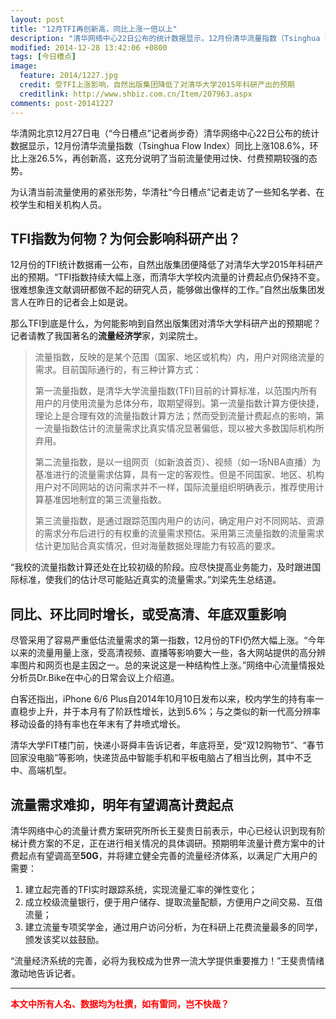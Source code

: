 ```yaml
---
layout: post
title: "12月TFI再创新高，同比上涨一倍以上"
description: "清华网络中心22日公布的统计数据显示，12月份清华流量指数（Tsinghua Flow Index）同比上涨108.6%，环比上涨26.5%，再创新高。受TFI持续上涨影响，自然出版集团26日降低了对清华大学2015年科研产出的预期（封图）。"
modified: 2014-12-28 13:42:06 +0800
tags: [今日槽点]
image:
  feature: 2014/1227.jpg
  credit: 受TFI上涨影响，自然出版集团降低了对清华大学2015年科研产出的预期
  creditlink: http://www.shbiz.com.cn/Item/207963.aspx
comments: post-20141227
---
```


华清网北京12月27日电（“今日槽点”记者尚步奇）清华网络中心22日公布的统计数据显示，12月份清华流量指数（Tsinghua Flow Index）同比上涨108.6%，环比上涨26.5%，再创新高，这充分说明了当前流量使用过快、付费预期较强的态势。

为认清当前流量使用的紧张形势，华清社“今日槽点”记者走访了一些知名学者、在校学生和相关机构人员。

## TFI指数为何物？为何会影响科研产出？

12月份的TFI统计数据甫一公布，自然出版集团便降低了对清华大学2015年科研产出的预期。“TFI指数持续大幅上涨，而清华大学校内流量的计费起点仍保持不变。很难想象连文献调研都做不起的研究人员，能够做出像样的工作。”自然出版集团发言人在昨日的记者会上如是说。

那么TFI到底是什么，为何能影响到自然出版集团对清华大学科研产出的预期呢？记者请教了我国著名的**流量经济学**家，刘梁院士。

> 流量指数，反映的是某个范围（国家、地区或机构）内，用户对网络流量的需求。目前国际通行的，有三种计算方式：
>
> 第一流量指数，是清华大学流量指数(TFI)目前的计算标准，以范围内所有用户的月使用流量为总体分布，取期望得到。第一流量指数计算方便快捷，理论上是合理有效的流量指数计算方法；然而受到流量计费起点的影响，第一流量指数估计的流量需求比真实情况显著偏低，现以被大多数国际机构所弃用。
>
> 第二流量指数，是以一组网页（如新浪首页）、视频（如一场NBA直播）为基准进行的流量需求估算，具有一定的客观性。但是不同国家、地区、机构用户对不同网站的访问需求并不一样，国际流量组织明确表示，推荐使用计算基准因地制宜的第三流量指数。
>
> 第三流量指数，是通过跟踪范围内用户的访问，确定用户对不同网站、资源的需求分布后进行的有权重的流量需求预估。采用第三流量指数的流量需求估计更加贴合真实情况，但对海量数据处理能力有较高的要求。

“我校的流量指数计算还处在比较初级的阶段。应尽快提高业务能力，及时跟进国际标准，使我们的估计尽可能贴近真实的流量需求。”刘梁先生总结道。

## 同比、环比同时增长，或受高清、年底双重影响

尽管采用了容易严重低估流量需求的第一指数，12月份的TFI仍然大幅上涨。“今年以来的流量用量上涨，受高清视频、直播等影响要大一些，各大网站提供的高分辨率图片和网页也是主因之一。总的来说这是一种结构性上涨。”网络中心流量情报处分析员Dr.Bike在中心的日常会议上介绍道。

白客还指出，iPhone 6/6 Plus自2014年10月10日发布以来，校内学生的持有率一直稳步上升，并于本月有了阶跃性增长，达到5.6%；与之类似的新一代高分辨率移动设备的持有率也在年末有了井喷式增长。

清华大学FIT楼门前，快递小哥舜丰告诉记者，年底将至，受“双12购物节”、“春节回家没电脑”等影响，快递货品中智能手机和平板电脑占了相当比例，其中不乏中、高端机型。

## 流量需求难抑，明年有望调高计费起点

清华网络中心的流量计费方案研究所所长王斐贵日前表示，中心已经认识到现有阶梯计费方案的不足，正在进行相关情况的具体调研。预期明年流量计费方案中的计费起点有望调高至**50G**，并将建立健全完善的流量经济体系，以满足广大用户的需要：

1. 建立起完善的TFI实时跟踪系统，实现流量汇率的弹性变化；
2. 成立校级流量银行，便于用户储存、提取流量配额，方便用户之间交易、互借流量；
3. 建立流量专项奖学金，通过用户访问分析，为在科研上花费流量最多的同学，颁发该奖以兹鼓励。

“流量经济系统的完善，必将为我校成为世界一流大学提供重要推力！”王斐贵情绪激动地告诉记者。

---

<div style="color:red;font-weight:bold;">本文中所有人名、数据均为杜撰，如有雷同，岂不快哉？</div>
